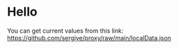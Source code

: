 # Hello
You can get current values from this link: https://github.com/sergiye/proxy/raw/main/localData.json
